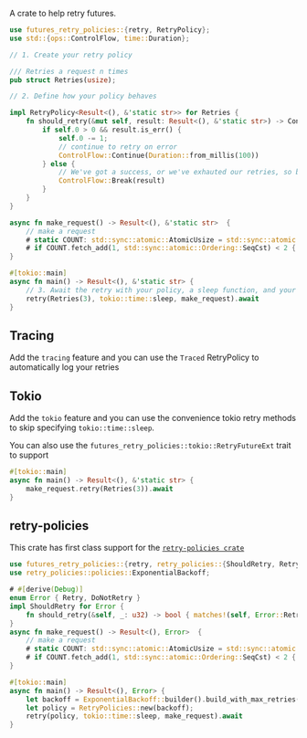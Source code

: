 A crate to help retry futures.

```rust
use futures_retry_policies::{retry, RetryPolicy};
use std::{ops::ControlFlow, time::Duration};

// 1. Create your retry policy

/// Retries a request n times
pub struct Retries(usize);

// 2. Define how your policy behaves

impl RetryPolicy<Result<(), &'static str>> for Retries {
    fn should_retry(&mut self, result: Result<(), &'static str>) -> ControlFlow<Result<(), &'static str>, Duration> {
        if self.0 > 0 && result.is_err() {
            self.0 -= 1;
            // continue to retry on error
            ControlFlow::Continue(Duration::from_millis(100))
        } else {
            // We've got a success, or we've exhauted our retries, so break
            ControlFlow::Break(result)
        }
    }
}

async fn make_request() -> Result<(), &'static str>  {
    // make a request
    # static COUNT: std::sync::atomic::AtomicUsize = std::sync::atomic::AtomicUsize::new(0);
    # if COUNT.fetch_add(1, std::sync::atomic::Ordering::SeqCst) < 2 { Err("fail") } else { Ok(()) }
}

#[tokio::main]
async fn main() -> Result<(), &'static str> {
    // 3. Await the retry with your policy, a sleep function, and your async function.
    retry(Retries(3), tokio::time::sleep, make_request).await
}
```

## Tracing

Add the `tracing` feature and you can use the `Traced` RetryPolicy to automatically
log your retries

## Tokio

Add the `tokio` feature and you can use the convenience tokio retry methods to skip specifying
`tokio::time::sleep`.

You can also use the `futures_retry_policies::tokio::RetryFutureExt` trait to support

```rust
#[tokio::main]
async fn main() -> Result<(), &'static str> {
    make_request.retry(Retries(3)).await
}
```

## retry-policies

This crate has first class support for the [`retry-policies crate`](https://crates.io/crates/retry-policies)

```rust
use futures_retry_policies::{retry, retry_policies::{ShouldRetry, RetryPolicies}};
use retry_policies::policies::ExponentialBackoff;

# #[derive(Debug)]
enum Error { Retry, DoNotRetry }
impl ShouldRetry for Error {
    fn should_retry(&self, _: u32) -> bool { matches!(self, Error::Retry) }
}
async fn make_request() -> Result<(), Error>  {
    // make a request
    # static COUNT: std::sync::atomic::AtomicUsize = std::sync::atomic::AtomicUsize::new(0);
    # if COUNT.fetch_add(1, std::sync::atomic::Ordering::SeqCst) < 2 { Err(Error::Retry) } else { Ok(()) }
}

#[tokio::main]
async fn main() -> Result<(), Error> {
    let backoff = ExponentialBackoff::builder().build_with_max_retries(3);
    let policy = RetryPolicies::new(backoff);
    retry(policy, tokio::time::sleep, make_request).await
}
```
